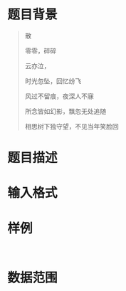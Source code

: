# 题目背景

> 散
> 
> 零零，碎碎
> 
> 云亦泣，
> 
> 时光忽坠，回忆纷飞
> 
> 风过不留痕，夜深人不寐
> 
> 所念皆如幻影，飘忽无处追随
> 
> 相思树下独守望，不见当年笑脸回

# 题目描述



# 输入格式



# 样例

```input1

```

```output1

```

# 数据范围

